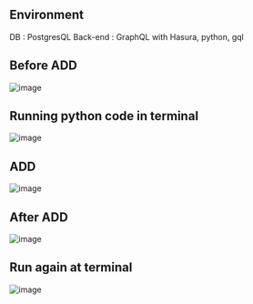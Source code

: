## Environment
DB : PostgresQL
Back-end : GraphQL with Hasura, python, gql

## Before ADD
![image](https://user-images.githubusercontent.com/88201041/142752365-531412d2-ef8a-4530-a1ae-64496617a893.png)

## Running python code in terminal
![image](https://user-images.githubusercontent.com/88201041/142752393-699d8673-4e45-4598-97a6-c91efab6f31e.png)

## ADD
![image](https://user-images.githubusercontent.com/88201041/142752408-5a8a1eb8-8670-4d09-a3ab-1e496a1aa5db.png)

## After ADD
![image](https://user-images.githubusercontent.com/88201041/142752420-1feb7ac1-e339-4c42-9cd5-92d5b870b317.png)

## Run again at terminal
![image](https://user-images.githubusercontent.com/88201041/142752436-cc971fa9-3a2e-4cd3-8851-bf88bb262bed.png)
